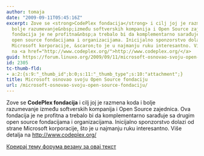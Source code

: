 ```yaml
---
author: tomaja
date: "2009-09-11T05:45:16Z"
excerpt: Zove se <strong>CodePlex fondacija</strong> i cilj joj je razmena koda i
  bolje razumevanje&nbsp;između softverskih kompanija i Open Source zajednica. Ova
  fondacija je ne profitna&nbsp;a trebalo bi da komplementarno sarađuje sa&nbsp;drugim
  open source fondacijama i organizacijama. Inicijalno sponzorstvo dolazi od strane
  Microsoft korporacije, &scaron;to je u najmanju ruku interesantno. Vi&scaron;e detalja
  na <a href="http://www.codeplex.org/">http://www.codeplex.org/</a>
guid: https://forum.linuxo.org/2009/09/11/microsoft-osnovao-svoju-open-source-fondaciju/
id: 2305
tc-thumb-fld:
- a:2:{s:9:"_thumb_id";b:0;s:11:"_thumb_type";s:10:"attachment";}
title: Microsoft osnovao svoju Open Source fondaciju
url: /microsoft-osnovao-svoju-open-source-fondaciju/
---
```

Zove se **CodePlex fondacija** i cilj joj je razmena koda i bolje razumevanje&nbsp;između softverskih kompanija i Open Source zajednica. Ova fondacija je ne profitna&nbsp;a trebalo bi da komplementarno sarađuje sa&nbsp;drugim open source fondacijama i organizacijama. Inicijalno sponzorstvo dolazi od strane Microsoft korporacije, &scaron;to je u najmanju ruku interesantno. Vi&scaron;e detalja na <http://www.codeplex.org/><!--break-->

[Креирај тему форума везану за овај текст](https://linuxo.org/nova-tema-na-forumu/?se_pid=2305)